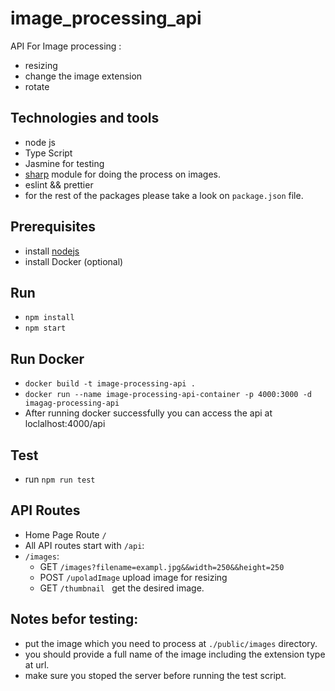 # image_processing_api

API For Image processing :

- resizing
- change the image extension
- rotate

## Technologies and tools
* node js
* Type Script
* Jasmine for testing
* [sharp](https://www.npmjs.com/package/sharp) module for doing the process on images.
* eslint && prettier
* for the rest of the packages please take a look on `package.json` file.


## Prerequisites

- install [nodejs](https://nodejs.org/en/download/)
- install Docker (optional)

## Run

- `npm install`
- `npm start`

## Run Docker  

-  `docker build -t image-processing-api .`
- `docker run --name image-processing-api-container -p 4000:3000 -d imagag-processing-api`
- After running docker successfully you can access the api at loclalhost:4000/api
## Test

- run `npm run test`

## API Routes

- Home Page Route `/`
- All API routes start with `/api`:
- `/images`:
  - GET `/images?filename=exampl.jpg&&width=250&&height=250`
  - POST `/upoladImage` upload image for resizing
  - GET `/thumbnail ` get the desired image.

## Notes befor testing:

- put the image which you need to process at `./public/images` directory.
- you should provide a full name of the image including the extension type at url.
- make sure you stoped the server before running the test script.
